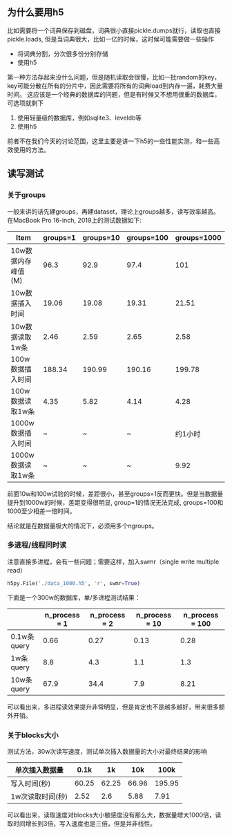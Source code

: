 
为什么要用h5
-------------

比如需要将一个词典保存到磁盘，词典很小直接pickle.dumps就行，读取也直接pickle.loads, 但是当词典很大，比如一亿的时候，这时候可能需要做一些操作

  * 将词典分割，分次很多份分别存储
  * 使用h5

第一种方法存起来没什么问题，但是随机读取会很慢，比如一批random的key，key可能分散在所有的分片中，因此需要将所有的词典load到内存一遍，耗费大量时间。
这应该是一个经典的数据库的问题，但是有时候又不想用很重的数据库，可选项就剩下
1. 使用轻量级的数据库，例如sqlite3、leveldb等
2. 使用h5

前者不在我们今天的讨论范围，这里主要是讲一下h5的一些性能实测，和一些高效使用的方法。



读写测试
-------------

### 关于groups ### 
一般来讲的话先建groups，再建dataset，理论上groups越多，读写效率越高。
在MacBook Pro 16-inch, 2019上的测试数据如下:


| Item      | groups=1 | groups=10 | groups=100 | groups=1000 |
| --------- | -----| -----| -----| -----|
| 10w数据内存峰值(M)  | 96.3 | 92.9 | 97.4 | 101 |
| 10w数据插入时间     | 19.06 | 19.08  | 19.31  | 21.51 |
| 10w数据读取1w条      |  2.46 |  2.59  |  2.65  |  2.58 |
|100w数据插入时间  | 188.34 |  190.99  | 190.16 | 199.78 |
|100w数据读取1w条 | 4.35  |  5.82  |  4.14  |  4.28 |
|1000w数据插入时间 | ~  | ~  | ~ | 约1小时 |
|1000w数据读取1w条 | ~  | ~  | ~ | 9.92 |



前面10w和100w试验的时候，差距很小，甚至groups=1反而更快。但是当数据量提升到1000w的时候，差距变得很明显, group=1的情况无法完成, groups=100和1000至少相差一倍时间。

结论就是在数据量极大的情况下，必须用多个ngroups。



### 多进程/线程同时读 ###

注意直接多进程，会有一些问题；需要这样，加入swmr（single write multiple read）
```python
h5py.File('./data_1000.h5', 'r', swmr=True)
```

下面是一个300w的数据库，单/多进程测试结果：

|    | n_process = 1  | n_process = 2  | n_process = 10 | n_process = 100 |
| --------- | -----| -----| -----| -----|
| 0.1w条query | 0.66  | 0.27 |  0.13  |  0.28 |
| 1w条query  |  8.8 | 4.3 | 1.1 | 1.3 |
| 10w条query  | 67.9   | 34.4 |   7.9 | 8.21 |

可以看出来，多进程读效果提升非常明显，但是肯定也不是越多越好，带来很多额外开销。


### 关于blocks大小 ### 

测试方法，30w次读写速度，测试单次插入数据量的大小对最终结果的影响


|  单次插入数据量  | 0.1k | 1k  | 10k | 100k |
| --------- | -----| -----| -----| -----|
| 写入时间(秒) | 60.25 | 62.25 |  66.96 | 195.95 |
| 1w次读取时间(秒)  | 2.52 | 2.6 | 5.88 | 7.91 |

可以看出来，读取速度对blocks大小敏感度没有那么大，数据量增大1000倍，读取时间增长到3倍，写入速度也是三倍，但是并非线性。
